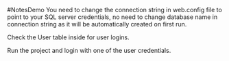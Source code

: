 #NotesDemo
You need to change the connection string in web.config file to point to your SQL server credentials, no need to change database name in connection string as it will be automatically created on first run.

Check the User table inside for user logins.

Run the project and login with one of the user credentials.
